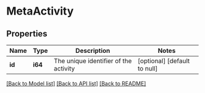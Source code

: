 # MetaActivity

## Properties
Name | Type | Description | Notes
------------ | ------------- | ------------- | -------------
**id** | **i64** | The unique identifier of the activity | [optional] [default to null]

[[Back to Model list]](../README.md#documentation-for-models) [[Back to API list]](../README.md#documentation-for-api-endpoints) [[Back to README]](../README.md)



